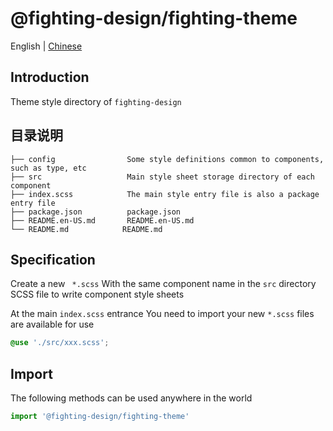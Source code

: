 # @fighting-design/fighting-theme

English | [Chinese](https://github.com/FightingDesign/fighting-design/blob/master/packages/fighting-theme/README.md)

## Introduction

Theme style directory of `fighting-design`

## 目录说明

```
├── config                Some style definitions common to components, such as type, etc
├── src                   Main style sheet storage directory of each component
├── index.scss            The main style entry file is also a package entry file
├── package.json          package.json
├── README.en-US.md       README.en-US.md
└── README.md            README.md
```

## Specification

Create a new ` *.scss` With the same component name in the `src` directory SCSS file to write component style sheets

At the main `index.scss` entrance You need to import your new `*.scss` files are available for use

```scss
@use './src/xxx.scss';
```

## Import

The following methods can be used anywhere in the world

```ts
import '@fighting-design/fighting-theme'
```
